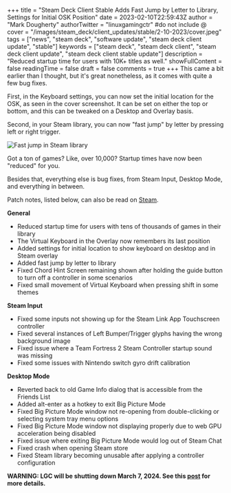 +++
title = "Steam Deck Client Stable Adds Fast Jump by Letter to Library, Settings for Initial OSK Position"
date = 2023-02-10T22:59:43Z
author = "Mark Dougherty"
authorTwitter = "linuxgamingctr" #do not include @
cover = "/images/steam_deck/client_updates/stable/2-10-2023/cover.jpeg"
tags = ["news", "steam deck", "software update", "steam deck client update", "stable"]
keywords = ["steam deck", "steam deck client", "steam deck client update", "steam deck client stable update"]
description = "Reduced startup time for users with 10K+ titles as well."
showFullContent = false
readingTime = false
draft = false
comments = true
+++
This came a bit earlier than I thought, but it's great nonetheless, as it comes with quite a few bug fixes.

First, in the Keyboard settings, you can now set the initial location for the OSK, as seen in the cover screenshot. It can be set on either the top or bottom, and this can be tweaked on a Desktop and Overlay basis.

Second, in your Steam library, you can now "fast jump" by letter by pressing left or right trigger.

![Fast jump in Steam library](/images/steam_deck/client_updates/stable/2-10-2023/fast_jump.jpeg)

Got a ton of games? Like, over 10,000? Startup times have now been "reduced" for you.

Besides that, everything else is bug fixes, from Steam Input, Desktop Mode, and everything in between.

Patch notes, listed below, can also be read on [Steam](https://store.steampowered.com/news/app/1675200/view/3673284490061606420).

**General**
- Reduced startup time for users with tens of thousands of games in their library
- The Virtual Keyboard in the Overlay now remembers its last position
- Added settings for initial location to show keyboard on desktop and in Steam overlay
- Added fast jump by letter to library
- Fixed Chord Hint Screen remaining shown after holding the guide button to turn off a controller in some scenarios
- Fixed small movement of Virtual Keyboard when pressing shift in some themes

**Steam Input**
- Fixed some inputs not showing up for the Steam Link App Touchscreen controller
- Fixed several instances of Left Bumper/Trigger glyphs having the wrong background image
- Fixed issue where a Team Fortress 2 Steam Controller startup sound was missing
- Fixed some issues with Nintendo switch gyro drift calibration

**Desktop Mode**
- Reverted back to old Game Info dialog that is accessible from the Friends List
- Added alt-enter as a hotkey to exit Big Picture Mode
- Fixed Big Picture Mode window not re-opening from double-clicking or selecting system tray menu options
- Fixed Big Picture Mode window not displaying properly due to web GPU acceleration being disabled
- Fixed issue where exiting Big Picture Mode would log out of Steam Chat
- Fixed crash when opening Steam store
- Fixed Steam library becoming unusable after applying a controller configuration

**WARNING: LGC will be shutting down March 7, 2024. See this [post](https://linuxgamingcentral.com/posts/the-end-of-lgc/) for more details.**
